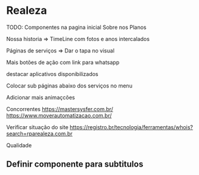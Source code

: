# Realeza

TODO: 
Componentes na pagina inicial
    Sobre nos
    Planos

Nossa historia => TimeLine com fotos e anos intercalados

Páginas de serviços => Dar o tapa no visual

Mais botões de ação com link para whatsapp

destacar aplicativos disponibilizados

Colocar sub páginas abaixo dos serviços no menu

Adicionar mais animaçcões

Concorrentes
https://mastersysfer.com.br/
https://www.moverautomatizacao.com.br/

Verificar situação do site
https://registro.br/tecnologia/ferramentas/whois?search=rparealeza.com.br


Qualidade

## Definir componente para subtitulos